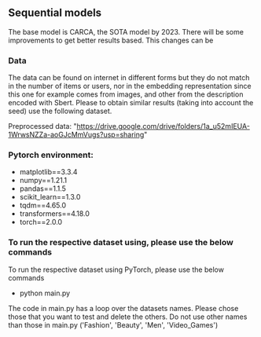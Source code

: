 ## Sequential models 
The base model is CARCA, the SOTA model by 2023. There will be some improvements to get better results based.
This changes can be 

### Data
The data can be found on internet in different forms but they do not match in the number of items or users,
nor in the embedding representation since this one for example comes from images,
and other from the description encoded with Sbert. Please to obtain similar results (taking into account the seed)
use the following dataset.

Preprocessed data: "https://drive.google.com/drive/folders/1a_u52mIEUA-1WrwsNZZa-aoGJcMmVugs?usp=sharing"

### Pytorch environment:
* matplotlib==3.3.4
* numpy==1.21.1
* pandas==1.1.5
* scikit_learn==1.3.0
* tqdm==4.65.0
* transformers==4.18.0
* torch==2.0.0

### To run the respective dataset using, please use the below commands
To run the respective dataset using PyTorch, please use the below commands
- python main.py

The code in main.py has a loop over the datasets names. Please chose those that you want to test and delete the others.
Do not use other names than those in main.py ('Fashion', 'Beauty', 'Men', 'Video_Games')

